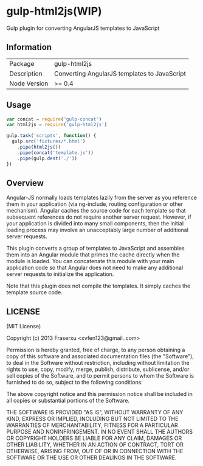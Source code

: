gulp-html2js(WIP)
============

Gulp plugin for converting AngularJS templates to JavaScript


## Information

<table>
<tr>
<td>Package</td><td>gulp-html2js</td>
</tr>
<tr>
<td>Description</td>
<td>Converting AngularJS templates to JavaScript</td>
</tr>
<tr>
<td>Node Version</td>
<td>>= 0.4</td>
</tr>
</table>

## Usage

```javascript
var concat = require('gulp-concat')
var html2js = require('gulp-html2js')

gulp.task('scripts', function() {
  gulp.src('fixtures/*.html')
    .pipe(html2js())
    .pipe(concat('template.js'))
    .pipe(gulp.dest('./'))
})
```

## Overview

Angular-JS normally loads templates lazily from the server as you reference them in your application (via ng-include, routing configuration or other mechanism). Angular caches the source code for each template so that subsequent references do not require another server request. However, if your application is divided into many small components, then the initial loading process may involve an unacceptably large number of additional server requests.

This plugin converts a group of templates to JavaScript and assembles them into an Angular module that primes the cache directly when the module is loaded. You can concatenate this module with your main application code so that Angular does not need to make any additional server requests to initialize the application.

Note that this plugin does not compile the templates. It simply caches the template source code.

## LICENSE

(MIT License)

Copyright (c) 2013 Fraserxu <xvfen123@gmail..com>

Permission is hereby granted, free of charge, to any person obtaining
a copy of this software and associated documentation files (the
"Software"), to deal in the Software without restriction, including
without limitation the rights to use, copy, modify, merge, publish,
distribute, sublicense, and/or sell copies of the Software, and to
permit persons to whom the Software is furnished to do so, subject to
the following conditions:

The above copyright notice and this permission notice shall be
included in all copies or substantial portions of the Software.

THE SOFTWARE IS PROVIDED "AS IS", WITHOUT WARRANTY OF ANY KIND,
EXPRESS OR IMPLIED, INCLUDING BUT NOT LIMITED TO THE WARRANTIES OF
MERCHANTABILITY, FITNESS FOR A PARTICULAR PURPOSE AND
NONINFRINGEMENT. IN NO EVENT SHALL THE AUTHORS OR COPYRIGHT HOLDERS BE
LIABLE FOR ANY CLAIM, DAMAGES OR OTHER LIABILITY, WHETHER IN AN ACTION
OF CONTRACT, TORT OR OTHERWISE, ARISING FROM, OUT OF OR IN CONNECTION
WITH THE SOFTWARE OR THE USE OR OTHER DEALINGS IN THE SOFTWARE.
